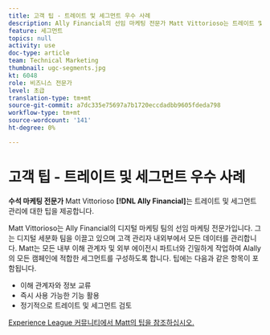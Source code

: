 ```yaml
---
title: 고객 팁 - 트레이트 및 세그먼트 우수 사례
description: Ally Financial의 선임 마케팅 전문가 Matt Vittorioso는 트레이트 및 세그먼트 관리에 대한 팁을 제공합니다.
feature: 세그먼트
topics: null
activity: use
doc-type: article
team: Technical Marketing
thumbnail: ugc-segments.jpg
kt: 6048
role: 비즈니스 전문가
level: 초급
translation-type: tm+mt
source-git-commit: a7dc335e75697a7b1720eccdadbb9605fdeda798
workflow-type: tm+mt
source-wordcount: '141'
ht-degree: 0%

---
```



# 고객 팁 - 트레이트 및 세그먼트 우수 사례

**수석 마케팅 전문가** Matt Vittorioso **[!DNL Ally Financial]**&#x200B;는 트레이트 및 세그먼트 관리에 대한 팁을 제공합니다.

Matt Vittorioso는 Ally Financial의 디지털 마케팅 팀의 선임 마케팅 전문가입니다. 그는 디지털 세분화 팀을 이끌고 있으며 고객 관리자 내외부에서 모든 데이터를 관리합니다. Matt는 모든 내부 이해 관계자 및 외부 에이전시 파트너와 긴밀하게 작업하여 Alally의 모든 캠페인에 적합한 세그먼트를 구성하도록 합니다. 팁에는 다음과 같은 항목이 포함됩니다.

* 이해 관계자와 정보 교류
* 즉시 사용 가능한 기능 활용
* 정기적으로 트레이트 및 세그먼트 검토

[Experience League 커뮤니티에서 Matt의 팁을 참조하십시오.](https://experienceleaguecommunities.adobe.com/t5/adobe-audience-manager-blogs/traits-and-segments-best-practices/ba-p/367729)
